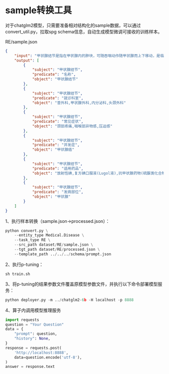 # sample转换工具

对于chatglm2模型，只需要准备相对结构化的sample数据，可以通过convert_util.py，拉取spg schema信息，自动生成模型微调可接收的训练样本。

RE/sample.json

```json
{
    "input": "甲状腺结节是指在甲状腺内的肿块，可随吞咽动作随甲状腺而上下移动，是临床常见的病症，可由多种病因引起。临床上有多种甲状腺疾病，如甲状腺退行性变、炎症、自身免疫以及新生物等都可以表现为结节。甲状腺结节可以单发，也可以多发，多发结节比单发结节的发病率高，但单发结节甲状腺癌的发生率较高。患者通常可以选择在普外科，甲状腺外科，内分泌科，头颈外科挂号就诊。有些患者可以触摸到自己颈部前方的结节。在大多情况下，甲状腺结节没有任何症状，甲状腺功能也是正常的。甲状腺结节进展为其它甲状腺疾病的概率只有1%。有些人会感觉到颈部疼痛、咽喉部异物感，或者存在压迫感。当甲状腺结节发生囊内自发性出血时，疼痛感会更加强烈。治疗方面，一般情况下可以用放射性碘治疗，复方碘口服液(Lugol液)等，或者服用抗甲状腺药物来抑制甲状腺激素的分泌。目前常用的抗甲状腺药物是硫脲类化合物，包括硫氧嘧啶类的丙基硫氧嘧啶(PTU)和甲基硫氧嘧啶(MTU)及咪唑类的甲硫咪唑和卡比马唑。",
    "output": [
        {
            "subject": "甲状腺结节",
            "predicate": "名称",
            "object": "甲状腺结节"
        },
        {
            "subject": "甲状腺结节",
            "predicate": "就诊科室",
            "object": "普外科,甲状腺外科,内分泌科,头颈外科"
        },
        {
            "subject": "甲状腺结节",
            "predicate": "常见症状",
            "object": "颈部疼痛,咽喉部异物感,压迫感"
        },
        {
            "subject": "甲状腺结节",
            "predicate": "并发症",
            "object": "甲状腺癌"
        },
        {
            "subject": "甲状腺结节",
            "predicate": "适用药品",
            "object": "放射性碘,复方碘口服液(Lugol液),抗甲状腺药物(硫脲类化合物)"
        },
        {
            "subject": "甲状腺结节",
            "predicate": "发病部位",
            "object": "甲状腺"
        }
    ]
}
```

1、执行样本转换（sample.json->processed.json）：

```python
python convert.py \
    --entity_type Medical.Disease \
    --task_type RE \
    --src_path dataset/RE/sample.json \
    --tgt_path dataset/RE/processed.json \
    --template_path ../../../schema/prompt.json
```

2、执行p-tuning：

```shell
sh train.sh
```

3、将p-tuning的结果参数文件覆盖原模型参数文件，并执行以下命令部署模型服务：

```python
python deployer.py -m ../chatglm2-6b -H localhost -p 8888
```

4、算子内调用模型推理服务

```python
import requests
question = "Your Question"
data = {
    "prompt": question,
    "history": None,
}
response = requests.post(
    'http://localhost:8888',
    data=question.encode('utf-8'),
)
answer = response.text

```